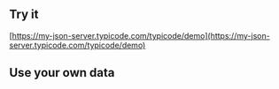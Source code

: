 ## Try it

[https://my-json-server.typicode.com/typicode/demo](https://my-json-server.typicode.com/typicode/demo)

## Use your own data

<!-- Fork it and change `db.json` values or create a repo with a `db.json` file. -->
